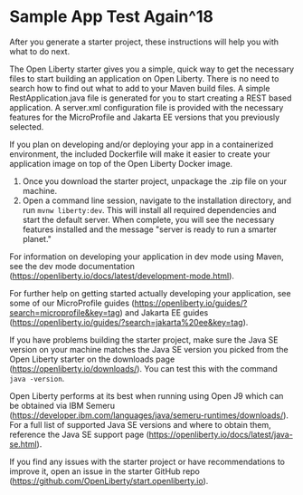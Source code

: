 # Sample App Test Again^18

After you generate a starter project, these instructions will help you with what to do next.

The Open Liberty starter gives you a simple, quick way to get the necessary files to start building
an application on Open Liberty. There is no need to search how to find out what to add to your 
Maven build files. A simple RestApplication.java file is generated for you to start 
creating a REST based application. A server.xml configuration file is provided with the necessary 
features for the MicroProfile and Jakarta EE versions that you previously selected.

If you plan on developing and/or deploying your app in a containerized environment, the included 
Dockerfile will make it easier to create your application image on top of the Open Liberty Docker 
image.

1) Once you download the starter project, unpackage the .zip file on your machine.
2) Open a command line session, navigate to the installation directory, and run `mvnw liberty:dev`. 
   This will install all required dependencies and start the default server. When complete, you will
   see the necessary features installed and the message "server is ready to run a smarter planet."

For information on developing your application in dev mode using Maven, see the 
dev mode documentation (https://openliberty.io/docs/latest/development-mode.html).

For further help on getting started actually developing your application, see some of our 
MicroProfile guides (https://openliberty.io/guides/?search=microprofile&key=tag) and Jakarta EE 
guides (https://openliberty.io/guides/?search=jakarta%20ee&key=tag).

If you have problems building the starter project, make sure the Java SE version on your 
machine matches the Java SE version you picked from the Open Liberty starter on the downloads 
page (https://openliberty.io/downloads/). You can test this with the command `java -version`.

Open Liberty performs at its best when running using Open J9 which can be obtained via IBM Semeru 
(https://developer.ibm.com/languages/java/semeru-runtimes/downloads/). For a full list of supported 
Java SE versions and where to obtain them, reference the Java SE support page 
(https://openliberty.io/docs/latest/java-se.html).

If you find any issues with the starter project or have recommendations to improve it, open an 
issue in the starter GitHub repo (https://github.com/OpenLiberty/start.openliberty.io).
